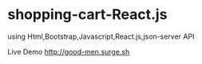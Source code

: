 # shopping-cart-React.js
using Html,Bootstrap,Javascript,React.js,json-server API

Live Demo 
 http://good-men.surge.sh
